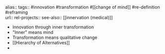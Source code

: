alias::
tags:: #innovation #transformation #[[change of mind]] #re-definition #reframing  
url:: 
rel-projects::
see-also:: [[innervation (medical)]]

- Innovation through inner transformation
- "Inner" means mind
- Transformation means qualitative change
- [[Hierarchy of Alternatives]]
-